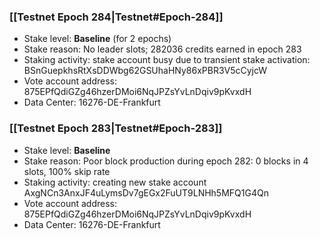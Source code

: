 ### [[Testnet Epoch 284|Testnet#Epoch-284]]
* Stake level: **Baseline** (for 2 epochs)
* Stake reason: No leader slots; 282036 credits earned in epoch 283
* Staking activity: stake account busy due to transient stake activation: BSnGuepkhsRtXsDDWbg62GSUhaHNy86xPBR3V5cCyjcW
* Vote account address: 875EPfQdiGZg46hzerDMoi6NqJPZsYvLnDqiv9pKvxdH
* Data Center: 16276-DE-Frankfurt
### [[Testnet Epoch 283|Testnet#Epoch-283]]
* Stake level: **Baseline**
* Stake reason: Poor block production during epoch 282: 0 blocks in 4 slots, 100% skip rate
* Staking activity: creating new stake account AxgNCn3AnxJF4uLymsDv7gEGx2FuUT9LNHh5MFQ1G4Qn
* Vote account address: 875EPfQdiGZg46hzerDMoi6NqJPZsYvLnDqiv9pKvxdH
* Data Center: 16276-DE-Frankfurt